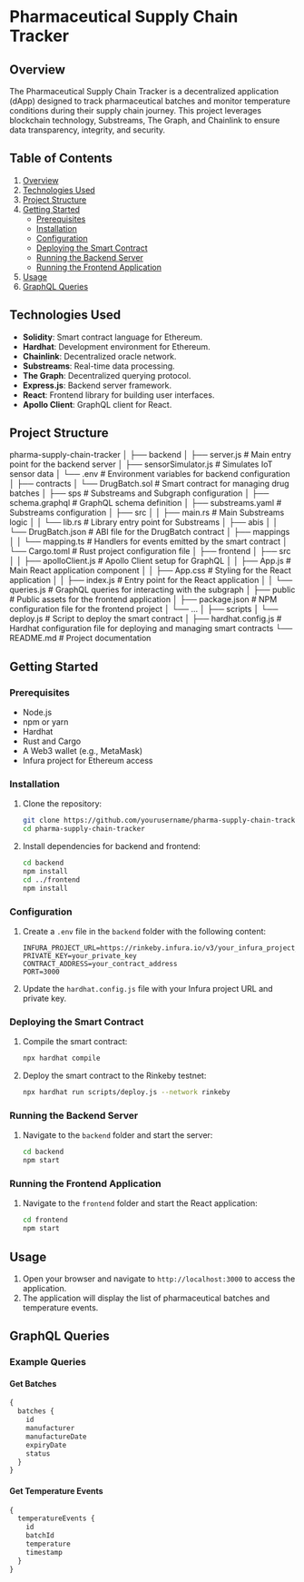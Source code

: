 # Pharmaceutical Supply Chain Tracker

## Overview

The Pharmaceutical Supply Chain Tracker is a decentralized application (dApp) designed to track pharmaceutical batches and monitor temperature conditions during their supply chain journey. This project leverages blockchain technology, Substreams, The Graph, and Chainlink to ensure data transparency, integrity, and security.

## Table of Contents

1. [Overview](#overview)
2. [Technologies Used](#technologies-used)
3. [Project Structure](#project-structure)
4. [Getting Started](#getting-started)
   - [Prerequisites](#prerequisites)
   - [Installation](#installation)
   - [Configuration](#configuration)
   - [Deploying the Smart Contract](#deploying-the-smart-contract)
   - [Running the Backend Server](#running-the-backend-server)
   - [Running the Frontend Application](#running-the-frontend-application)
5. [Usage](#usage)
6. [GraphQL Queries](#graphql-queries)

## Technologies Used

- **Solidity**: Smart contract language for Ethereum.
- **Hardhat**: Development environment for Ethereum.
- **Chainlink**: Decentralized oracle network.
- **Substreams**: Real-time data processing.
- **The Graph**: Decentralized querying protocol.
- **Express.js**: Backend server framework.
- **React**: Frontend library for building user interfaces.
- **Apollo Client**: GraphQL client for React.

## Project Structure

pharma-supply-chain-tracker
│
├── backend
│ ├── server.js # Main entry point for the backend server
│ ├── sensorSimulator.js # Simulates IoT sensor data
│ └── .env # Environment variables for backend configuration
│
├── contracts
│ └── DrugBatch.sol # Smart contract for managing drug batches
│
├── sps # Substreams and Subgraph configuration
│ ├── schema.graphql # GraphQL schema definition
│ ├── substreams.yaml # Substreams configuration
│ ├── src
│ │ ├── main.rs # Main Substreams logic
│ │ └── lib.rs # Library entry point for Substreams
│ ├── abis
│ │ └── DrugBatch.json # ABI file for the DrugBatch contract
│ ├── mappings
│ │ └── mapping.ts # Handlers for events emitted by the smart contract
│ └── Cargo.toml # Rust project configuration file
│
├── frontend
│ ├── src
│ │ ├── apolloClient.js # Apollo Client setup for GraphQL
│ │ ├── App.js # Main React application component
│ │ ├── App.css # Styling for the React application
│ │ ├── index.js # Entry point for the React application
│ │ └── queries.js # GraphQL queries for interacting with the subgraph
│ ├── public # Public assets for the frontend application
│ ├── package.json # NPM configuration file for the frontend project
│ └── ...
│
├── scripts
│ └── deploy.js # Script to deploy the smart contract
│
├── hardhat.config.js # Hardhat configuration file for deploying and managing smart contracts
└── README.md # Project documentation

## Getting Started

### Prerequisites

- Node.js
- npm or yarn
- Hardhat
- Rust and Cargo
- A Web3 wallet (e.g., MetaMask)
- Infura project for Ethereum access

### Installation

1. Clone the repository:

   ```sh
   git clone https://github.com/yourusername/pharma-supply-chain-tracker.git
   cd pharma-supply-chain-tracker
   ```

2. Install dependencies for backend and frontend:

   ```sh
   cd backend
   npm install
   cd ../frontend
   npm install
   ```

### Configuration

1. Create a `.env` file in the `backend` folder with the following content:

   ```plaintext
   INFURA_PROJECT_URL=https://rinkeby.infura.io/v3/your_infura_project_id
   PRIVATE_KEY=your_private_key
   CONTRACT_ADDRESS=your_contract_address
   PORT=3000
   ```

2. Update the `hardhat.config.js` file with your Infura project URL and private key.

### Deploying the Smart Contract

1. Compile the smart contract:

   ```sh
   npx hardhat compile
   ```

2. Deploy the smart contract to the Rinkeby testnet:

   ```sh
   npx hardhat run scripts/deploy.js --network rinkeby
   ```

### Running the Backend Server

1. Navigate to the `backend` folder and start the server:

   ```sh
   cd backend
   npm start
   ```

### Running the Frontend Application

1. Navigate to the `frontend` folder and start the React application:

   ```sh
   cd frontend
   npm start
   ```

## Usage

1. Open your browser and navigate to `http://localhost:3000` to access the application.
2. The application will display the list of pharmaceutical batches and temperature events.

## GraphQL Queries

### Example Queries

#### Get Batches

```graphql
{
  batches {
    id
    manufacturer
    manufactureDate
    expiryDate
    status
  }
}
```

#### Get Temperature Events

```graphql
{
  temperatureEvents {
    id
    batchId
    temperature
    timestamp
  }
}
```
